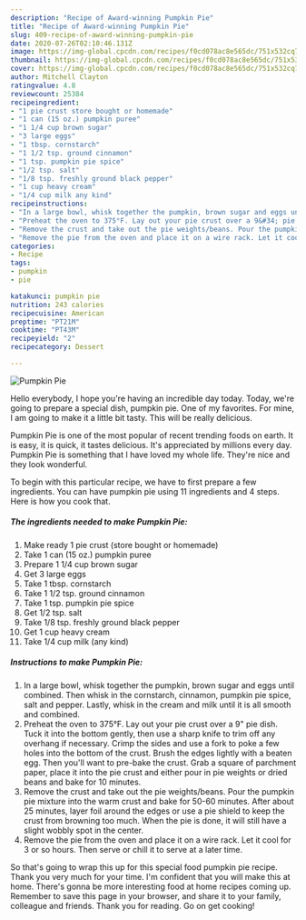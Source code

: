 ```yaml
---
description: "Recipe of Award-winning Pumpkin Pie"
title: "Recipe of Award-winning Pumpkin Pie"
slug: 409-recipe-of-award-winning-pumpkin-pie
date: 2020-07-26T02:10:46.131Z
image: https://img-global.cpcdn.com/recipes/f0cd078ac8e565dc/751x532cq70/pumpkin-pie-recipe-main-photo.jpg
thumbnail: https://img-global.cpcdn.com/recipes/f0cd078ac8e565dc/751x532cq70/pumpkin-pie-recipe-main-photo.jpg
cover: https://img-global.cpcdn.com/recipes/f0cd078ac8e565dc/751x532cq70/pumpkin-pie-recipe-main-photo.jpg
author: Mitchell Clayton
ratingvalue: 4.8
reviewcount: 25384
recipeingredient:
- "1 pie crust store bought or homemade"
- "1 can (15 oz.) pumpkin puree"
- "1 1/4 cup brown sugar"
- "3 large eggs"
- "1 tbsp. cornstarch"
- "1 1/2 tsp. ground cinnamon"
- "1 tsp. pumpkin pie spice"
- "1/2 tsp. salt"
- "1/8 tsp. freshly ground black pepper"
- "1 cup heavy cream"
- "1/4 cup milk any kind"
recipeinstructions:
- "In a large bowl, whisk together the pumpkin, brown sugar and eggs until combined. Then whisk in the cornstarch, cinnamon, pumpkin pie spice, salt and pepper. Lastly, whisk in the cream and milk until it is all smooth and combined."
- "Preheat the oven to 375°F. Lay out your pie crust over a 9&#34; pie dish. Tuck it into the bottom gently, then use a sharp knife to trim off any overhang if necessary. Crimp the sides and use a fork to poke a few holes into the bottom of the crust. Brush the edges lightly with a beaten egg. Then you&#39;ll want to pre-bake the crust. Grab a square of parchment paper, place it into the pie crust and either pour in pie weights or dried beans and bake for 10 minutes."
- "Remove the crust and take out the pie weights/beans. Pour the pumpkin pie mixture into the warm crust and bake for 50-60 minutes. After about 25 minutes, layer foil around the edges or use a pie shield to keep the crust from browning too much. When the pie is done, it will still have a slight wobbly spot in the center."
- "Remove the pie from the oven and place it on a wire rack. Let it cool for 3 or so hours. Then serve or chill it to serve at a later time."
categories:
- Recipe
tags:
- pumpkin
- pie

katakunci: pumpkin pie 
nutrition: 243 calories
recipecuisine: American
preptime: "PT21M"
cooktime: "PT43M"
recipeyield: "2"
recipecategory: Dessert

---
```



![Pumpkin Pie](https://img-global.cpcdn.com/recipes/f0cd078ac8e565dc/751x532cq70/pumpkin-pie-recipe-main-photo.jpg)

Hello everybody, I hope you're having an incredible day today. Today, we're going to prepare a special dish, pumpkin pie. One of my favorites. For mine, I am going to make it a little bit tasty. This will be really delicious.



Pumpkin Pie is one of the most popular of recent trending foods on earth. It is easy, it is quick, it tastes delicious. It's appreciated by millions every day. Pumpkin Pie is something that I have loved my whole life. They're nice and they look wonderful.


To begin with this particular recipe, we have to first prepare a few ingredients. You can have pumpkin pie using 11 ingredients and 4 steps. Here is how you cook that.

<!--inarticleads1-->

##### The ingredients needed to make Pumpkin Pie:

1. Make ready 1 pie crust (store bought or homemade)
1. Take 1 can (15 oz.) pumpkin puree
1. Prepare 1 1/4 cup brown sugar
1. Get 3 large eggs
1. Take 1 tbsp. cornstarch
1. Take 1 1/2 tsp. ground cinnamon
1. Take 1 tsp. pumpkin pie spice
1. Get 1/2 tsp. salt
1. Take 1/8 tsp. freshly ground black pepper
1. Get 1 cup heavy cream
1. Take 1/4 cup milk (any kind)




<!--inarticleads2-->

##### Instructions to make Pumpkin Pie:

1. In a large bowl, whisk together the pumpkin, brown sugar and eggs until combined. Then whisk in the cornstarch, cinnamon, pumpkin pie spice, salt and pepper. Lastly, whisk in the cream and milk until it is all smooth and combined.
1. Preheat the oven to 375°F. Lay out your pie crust over a 9&#34; pie dish. Tuck it into the bottom gently, then use a sharp knife to trim off any overhang if necessary. Crimp the sides and use a fork to poke a few holes into the bottom of the crust. Brush the edges lightly with a beaten egg. Then you&#39;ll want to pre-bake the crust. Grab a square of parchment paper, place it into the pie crust and either pour in pie weights or dried beans and bake for 10 minutes.
1. Remove the crust and take out the pie weights/beans. Pour the pumpkin pie mixture into the warm crust and bake for 50-60 minutes. After about 25 minutes, layer foil around the edges or use a pie shield to keep the crust from browning too much. When the pie is done, it will still have a slight wobbly spot in the center.
1. Remove the pie from the oven and place it on a wire rack. Let it cool for 3 or so hours. Then serve or chill it to serve at a later time.




So that's going to wrap this up for this special food pumpkin pie recipe. Thank you very much for your time. I'm confident that you will make this at home. There's gonna be more interesting food at home recipes coming up. Remember to save this page in your browser, and share it to your family, colleague and friends. Thank you for reading. Go on get cooking!
